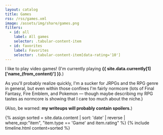 ```yaml
---
layout: catalog
title: Games
rss: /rss/games.xml
image: /assets/img/share/games.png
filters:
  - id: all
    label: All games
    selector: .tabular-content-item
  - id: favorites
    label: Favorites
    selector: .tabular-content-item[data-rating='10']
---
```


I like to play video games! (I'm currently playing <strong>{{ site.data.currently[1]['name_(from_content)'] }}</strong>.)

As you'll probably realize quickly, I'm a sucker for JRPGs and the RPG genre in general,
but even within those confines I'm fairly normcore (lots of Final Fantasy, Fire Emblem, 
and Pokemon — though maybe describing my RPG tastes as normcore is showing that I care
too much about the niche.)

(Also, be warned: **my writeups will probably contain spoilers.**)

{% assign sorted = site.data.content | sort: 'date' | reverse | where_exp:"item", "item.type == 'Game' and item.rating" %}
{% include timeline.html content=sorted %}